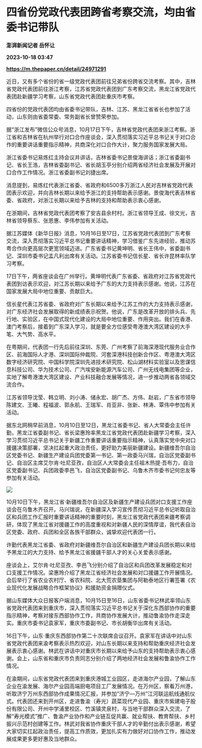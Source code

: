 # 四省份党政代表团跨省考察交流，均由省委书记带队
**澎湃新闻记者 岳怀让**

**2023-10-18 03:47**

**https://m.thepaper.cn/detail/24971291**

近日，又有多个省份的省一级党政代表团前往兄弟省份跨省交流考察。其中，吉林省党政代表团前往浙江考察，江苏省党政代表团到广东考察交流，黑龙江省党政代表团赴新疆学习考察，山东省党政代表团赴重庆市考察。

四省份的党政代表团均由省委书记带队，吉林、江苏、黑龙江省省长也参加了活动，山东则由省委常委、常务副省长曾赞荣参加。

据“浙江发布”微信公众号消息，10月17日下午，吉林省党政代表团来浙江考察。浙江省和吉林省在杭州举行对口合作座谈会，深入贯彻落实习近平总书记关于对口合作的重要讲话重要指示精神，共商深化对口合作大计，聚力服务国家发展大局。

浙江省委书记易炼红主持会议并讲话，吉林省委书记景俊海讲话；浙江省委副书记、省长王浩，吉林省委副书记、省长胡玉亭分别介绍两省经济社会发展及开展对口合作工作情况。浙江省委副书记刘捷出席。

消息提到，易炼红代表浙江省委、省政府和6500多万浙江人民对吉林省党政代表团表示欢迎，并向吉林长期以来给予浙江的支持帮助表示感谢。景俊海代表吉林省委、省政府，对浙江长期以来给予吉林的支持和帮助表示衷心感谢。

在浙期间，吉林省党政代表团考察了安吉县余村村。浙江省领导王成、徐文光，吉林省领导蔡东、张恩惠、李伟参加有关活动。

据江苏媒体《新华日报》消息，10月16日至17日，江苏省党政代表团到广东考察交流，深入贯彻落实习近平总书记重要讲话精神，学习借鉴广东先进经验，推动苏粤合作向更高层次更宽领域迈进。广东省委书记黄坤明、省长王伟中，省委副书记、深圳市委书记孟凡利出席有关活动。江苏省委书记信长星、省长许昆林率队学习考察。

17日下午，两省座谈会在广州举行。黄坤明代表广东省委、省政府对江苏省党政代表团到访表示欢迎，对江苏长期以来给予广东的大力支持表示感谢。他说，江苏在国家发展大局中地位重要、贡献巨大。

信长星代表江苏省委、省政府对广东长期以来给予江苏工作的大力支持表示感谢，对广东经济社会发展取得的新成绩表示祝贺。他说，广东是改革开放的排头兵、先行地、实验区，在中国式现代化建设的大局中地位重要、作用突出。我们在香港、澳门考察后，接着到广东深入学习，就是要全方位感受粤港澳大湾区建设的大手笔、大气势、高水平。

在粤期间，代表团一行先后前往深圳、东莞、广州考察了前海深港现代服务业合作区、前海国际人才港、深圳国际仲裁院、河套深港科技创新合作区、粤港澳大湾区数字经济研究院、中国科学院深圳先进技术研究院、松山湖材料实验室以及思谋信息科技公司、华为技术公司、广汽埃安新能源汽车公司、广州无线电集团等企业，实地了解粤港澳大湾区建设、产业科技融合发展等情况，进一步推动两省各领域交流合作。

江苏省领导沈莹、韩立明、刘小涛、储永宏、胡广杰、方伟、赵岩，广东省市领导陈建文、王曦、程福波、郭永航、王瑞军、肖亚非、张新、林涛、覃伟中参加有关活动。

据东北网稍早前消息，10月10日至12日，黑龙江省委书记、省人大常委会主任许勤，黑龙江省委副书记、省长梁惠玲率黑龙江省党政代表团赴新疆学习考察，深入学习贯彻习近平总书记关于新疆工作重要讲话重要指示精神，认真落实党中央对口援疆决策部署，坚决扛起重大政治责任，更好助力美丽新疆建设。新疆维吾尔自治区党委书记、新疆生产建设兵团党委第一书记、第一政委马兴瑞，自治区党委副书记、自治区主席艾尔肯·吐尼亚孜，自治区人大常委会主任祖木热提·吾布力，自治区党委副书记、兵团政委李邑飞，自治区党委副书记、乌鲁木齐市委书记何忠友等参加有关活动。

![](https://imagecloud.thepaper.cn/thepaper/image/274/576/2.jpg)

10月10日下午，黑龙江省·新疆维吾尔自治区及新疆生产建设兵团对口支援工作座谈会在乌鲁木齐召开。马兴瑞说，在新疆深入学习宣传贯彻习近平总书记听取自治区和兵团工作汇报时重要讲话精神的重要时刻，黑龙江省党政代表团来疆考察调研，体现了黑龙江省对援疆工作的高度重视和对新疆人民的深情厚谊，我代表自治区党委、政府、兵团和全区各族干部群众，诚挚欢迎代表团一行。

许勤代表黑龙江省委、省政府对新疆维吾尔自治区和新疆生产建设兵团长期以来给予黑龙江的大力支持、给予黑龙江省援疆干部人才的关心关爱表示感谢。

座谈会上，艾尔肯·吐尼亚孜、李邑飞分别介绍了自治区和兵团改革发展稳定和对口支援工作情况。梁惠玲介绍了黑龙江省经济社会发展和对口援疆工作开展情况。会后举行了省农业农村厅、省农科院、北大荒农垦集团与阿勒泰地区行署签署《农业现代化发展战略合作框架协议》和援助资金捐赠仪式。

据山东媒体大众日报客户端消息，10月15日至16日，山东省委书记林武率领山东省党政代表团来到重庆市，深入贯彻落实习近平总书记关于深化东西部协作的重要指示精神，考察对接东西部协作工作，共商协作发展大计，推动鲁渝协作走深走实。重庆市委书记袁家军，重庆市委副书记、市长胡衡华出席有关活动。

16日下午，山东·重庆东西部协作第二十次联席会议召开。袁家军在讲话中对山东省党政代表团来渝考察表示热烈欢迎，对山东长期以来支持和帮助重庆经济社会发展表示衷心感谢。林武在讲话中对重庆市长期以来给予山东的支持帮助表示衷心感谢。会上，山东省和重庆市负责同志分别介绍了两地经济社会发展和鲁渝协作工作情况。

在渝期间，山东省党政代表团来到重庆港城工业园区，走进海尔产业园，了解山东企业在渝发展、海尔产业园高端厨电项目工厂发展情况。在万州区，察看万州港，听取济宁万州东西部协作成果情况汇报，并参加“济宁—万州”江河联运航线通航仪式。代表团还来到开州区，走进鲁渝（寿光）蔬菜现代产业园、重庆市紫建电子股份有限公司、开州中学浦里校区、竹溪镇灵泉村，与当地干部群众深入交流，了解“寿光模式”推广、鲁渝产业协作和产业链互促共赢、就业帮扶、教育帮扶、乡村振兴示范村创建等工作。林武对我省协作重庆干部人才的辛勤付出表示感谢，希望大家切实扛起政治责任，提高工作质效，更加扎实有力做好对口协作工作，推动发展成果更多更好惠及当地群众。